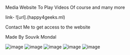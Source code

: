 Media Website To Play Videos Of course and many more

link- ![url].(happy4geeks.ml)

Contact Me to get access to the website

Made By Souvik Mondal


![image](https://user-images.githubusercontent.com/33234596/126516069-32728c9f-626b-4c66-bf33-48f79c5a435c.png)
![image](https://user-images.githubusercontent.com/33234596/126516065-5d0b908c-0c0d-47ea-ab22-fe1ce3a206d5.png)
![image](https://user-images.githubusercontent.com/33234596/126516083-a3620081-9bb1-49c3-96ee-c9957651ddd7.png)
![image](https://user-images.githubusercontent.com/33234596/126516104-3caa7388-dcf0-45e4-8e97-8ce3608e6d89.png)
![image](https://user-images.githubusercontent.com/33234596/126516139-c206f191-6e1f-46af-93d7-0624e2c5c4ab.png)
